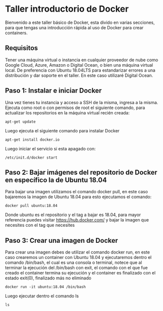 # Taller introductorio de Docker
Bienvenido a este taller básico de Docker, esta divido en varias secciones, para que tengas una introducción rápida al uso de Docker para crear containers.

## Requisitos
Tener una máquina virtual o instancia en cualquier proveedor de nube como Google Cloud, Azure, Amazon o Digital Ocean, o bien una máquina virtual local. De preferencia con Ubuntu 18.04LTS para estandarizar errores a una distribución y dar soporte en el taller.
En este caso utilizaré Digital Ocean.

## Paso 1: Instalar e iniciar Docker
Una vez tienes tu instancia y acceso a SSH de la misma, ingresa a la misma. Ejecuta como root o con permisos de root el siguiente comando, para actualizar los repositorios en la máquina virtual recién creada:
```
apt-get update
```
Luego ejecuta el siguiente comando para instalar Docker 
```
apt-get install docker.io
```
Luego iniciar el servicio si esta apagado con:
```
/etc/init.d/docker start
```
## Paso 2: Bajar imágenes del repositorio de Docker en específico la de Ubuntu 18.04
Para bajar una imagen utilizamos el comando docker pull, en este caso bajaremos la imagen de Ubuntu 18.04 para esto ejecutamos el comando:
```
docker pull ubuntu:18.04
```
Donde ubuntu es el repositorio y el tag a bajar es 18.04, para mayor referencia puedes visitar 
https://hub.docker.com/ y bajar la imagen que necesites con el tag que necesites

## Paso 3: Crear una imagen de Docker
Para crear una imagen debes de utilizar el comando docker run, en este caso crearemos un container con Ubuntu 18.04 y ejecutaremos dentro el comando /bin/bash, el cual es una consola o terminal, notece que al terminar la ejecución del /bin/bash con exit, el comando con el que fue creado el container termina su ejecución y el container es finalizado con el estado exit(0), finalizado más no eliminado
```
docker run -it ubuntu:18.04 /bin/bash
```

Luego ejecutar dentro el comando ls
```
ls
```

